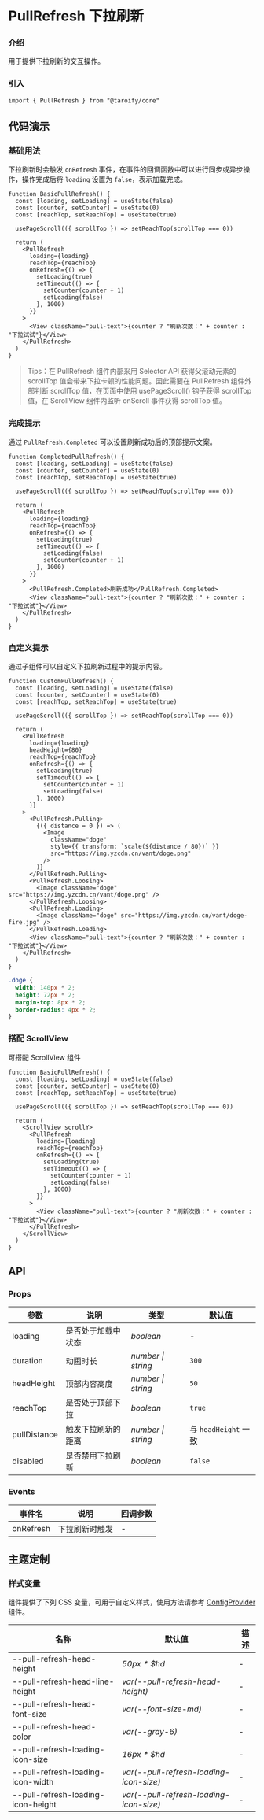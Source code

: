 # PullRefresh 下拉刷新

### 介绍

用于提供下拉刷新的交互操作。

### 引入

```tsx
import { PullRefresh } from "@taroify/core"
```

## 代码演示

### 基础用法

下拉刷新时会触发 `onRefresh` 事件，在事件的回调函数中可以进行同步或异步操作，操作完成后将 `loading` 设置为 `false`，表示加载完成。

```tsx
function BasicPullRefresh() {
  const [loading, setLoading] = useState(false)
  const [counter, setCounter] = useState(0)
  const [reachTop, setReachTop] = useState(true)

  usePageScroll(({ scrollTop }) => setReachTop(scrollTop === 0))

  return (
    <PullRefresh
      loading={loading}
      reachTop={reachTop}
      onRefresh={() => {
        setLoading(true)
        setTimeout(() => {
          setCounter(counter + 1)
          setLoading(false)
        }, 1000)
      }}
    >
      <View className="pull-text">{counter ? "刷新次数：" + counter : "下拉试试"}</View>
    </PullRefresh>
  )
}
```

> Tips：在 PullRefresh 组件内部采用 Selector API 获得父滚动元素的 scrollTop 值会带来下拉卡顿的性能问题。因此需要在 PullRefresh 组件外部判断 scrollTop 值，在页面中使用 usePageScroll() 钩子获得 scrollTop 值，在 ScrollView 组件内监听 onScroll 事件获得 scrollTop 值。

### 完成提示

通过 `PullRefresh.Completed` 可以设置刷新成功后的顶部提示文案。

```tsx
function CompletedPullRefresh() {
  const [loading, setLoading] = useState(false)
  const [counter, setCounter] = useState(0)
  const [reachTop, setReachTop] = useState(true)

  usePageScroll(({ scrollTop }) => setReachTop(scrollTop === 0))

  return (
    <PullRefresh
      loading={loading}
      reachTop={reachTop}
      onRefresh={() => {
        setLoading(true)
        setTimeout(() => {
          setLoading(false)
          setCounter(counter + 1)
        }, 1000)
      }}
    >
      <PullRefresh.Completed>刷新成功</PullRefresh.Completed>
      <View className="pull-text">{counter ? "刷新次数：" + counter : "下拉试试"}</View>
    </PullRefresh>
  )
}
```

### 自定义提示

通过子组件可以自定义下拉刷新过程中的提示内容。

```tsx
function CustomPullRefresh() {
  const [loading, setLoading] = useState(false)
  const [counter, setCounter] = useState(0)
  const [reachTop, setReachTop] = useState(true)

  usePageScroll(({ scrollTop }) => setReachTop(scrollTop === 0))

  return (
    <PullRefresh
      loading={loading}
      headHeight={80}
      reachTop={reachTop}
      onRefresh={() => {
        setLoading(true)
        setTimeout(() => {
          setCounter(counter + 1)
          setLoading(false)
        }, 1000)
      }}
    >
      <PullRefresh.Pulling>
        {({ distance = 0 }) => (
          <Image
            className="doge"
            style={{ transform: `scale(${distance / 80})` }}
            src="https://img.yzcdn.cn/vant/doge.png"
          />
        )}
      </PullRefresh.Pulling>
      <PullRefresh.Loosing>
        <Image className="doge" src="https://img.yzcdn.cn/vant/doge.png" />
      </PullRefresh.Loosing>
      <PullRefresh.Loading>
        <Image className="doge" src="https://img.yzcdn.cn/vant/doge-fire.jpg" />
      </PullRefresh.Loading>
      <View className="pull-text">{counter ? "刷新次数：" + counter : "下拉试试"}</View>
    </PullRefresh>
  )
}
```

```scss
.doge {
  width: 140px * 2;
  height: 72px * 2;
  margin-top: 8px * 2;
  border-radius: 4px * 2;
}
```

### 搭配 ScrollView

可搭配 ScrollView 组件

```tsx
function BasicPullRefresh() {
  const [loading, setLoading] = useState(false)
  const [counter, setCounter] = useState(0)
  const [reachTop, setReachTop] = useState(true)

  usePageScroll(({ scrollTop }) => setReachTop(scrollTop === 0))

  return (
    <ScrollView scrollY>
      <PullRefresh
        loading={loading}
        reachTop={reachTop}
        onRefresh={() => {
          setLoading(true)
          setTimeout(() => {
            setCounter(counter + 1)
            setLoading(false)
          }, 1000)
        }}
      >
        <View className="pull-text">{counter ? "刷新次数：" + counter : "下拉试试"}</View>
      </PullRefresh>
    </ScrollView>
  )
}
```

## API

### Props

| 参数 | 说明 | 类型 | 默认值 |
| --- | --- | --- | --- |
| loading | 是否处于加载中状态 | _boolean_ | - |
| duration | 动画时长 | _number \| string_ | `300` |
| headHeight | 顶部内容高度 | _number \| string_ | `50` |
| reachTop | 是否处于顶部下拉 | _boolean_ | `true` |
| pullDistance | 触发下拉刷新的距离 | _number \| string_ | 与 `headHeight` 一致 |
| disabled | 是否禁用下拉刷新 | _boolean_ | `false` |

### Events

| 事件名  | 说明           | 回调参数 |
| ------- | -------------- | -------- |
| onRefresh | 下拉刷新时触发 | -        |

## 主题定制

### 样式变量

组件提供了下列 CSS 变量，可用于自定义样式，使用方法请参考 [ConfigProvider](/components/config-provider/) 组件。

| 名称                                 | 默认值                                     | 描述  |
|------------------------------------|-----------------------------------------|-----|
| --pull-refresh-head-height         | _50px * $hd_                            | -   |
| --pull-refresh-head-line-height    | _var(--pull-refresh-head-height)_       | -   |
| --pull-refresh-head-font-size      | _var(--font-size-md)_                   | -   |
| --pull-refresh-head-color          | _var(--gray-6)_                         | -   |
| --pull-refresh-loading-icon-size   | _16px * $hd_                            | -   |
| --pull-refresh-loading-icon-width  | _var(--pull-refresh-loading-icon-size)_ | -   |
| --pull-refresh-loading-icon-height | _var(--pull-refresh-loading-icon-size)_ | -   |
